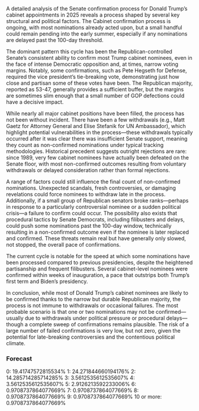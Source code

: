A detailed analysis of the Senate confirmation process for Donald Trump’s cabinet appointments in 2025 reveals a process shaped by several key structural and political factors. The Cabinet confirmation process is ongoing, with most nominations already acted upon, but a small handful could remain pending into the early summer, especially if any nominations are delayed past the 100-day threshold.

The dominant pattern this cycle has been the Republican-controlled Senate’s consistent ability to confirm most Trump cabinet nominees, even in the face of intense Democratic opposition and, at times, narrow voting margins. Notably, some confirmations, such as Pete Hegseth for Defense, required the vice president’s tie-breaking vote, demonstrating just how close and partisan some of these votes have been. The Republican majority, reported as 53-47, generally provides a sufficient buffer, but the margins are sometimes slim enough that a small number of GOP defections could have a decisive impact.

While nearly all major cabinet positions have been filled, the process has not been without incident. There have been a few withdrawals (e.g., Matt Gaetz for Attorney General and Elise Stefanik for UN Ambassador), which highlight potential vulnerabilities in the process—these withdrawals typically occurred after it was clear there was insufficient Senate support, meaning they count as non-confirmed nominations under typical tracking methodologies. Historical precedent suggests outright rejections are rare: since 1989, very few cabinet nominees have actually been defeated on the Senate floor, with most non-confirmed outcomes resulting from voluntary withdrawals or delayed consideration rather than formal rejections.

A range of factors could still influence the final count of non-confirmed nominations. Unexpected scandals, fresh controversies, or damaging revelations could force nominees to withdraw late in the process. Additionally, if a small group of Republican senators broke ranks—perhaps in response to a particularly controversial nominee or a sudden political crisis—a failure to confirm could occur. The possibility also exists that procedural tactics by Senate Democrats, including filibusters and delays, could push some nominations past the 100-day window, technically resulting in a non-confirmed outcome even if the nominee is later replaced and confirmed. These threats remain real but have generally only slowed, not stopped, the overall pace of confirmations.

The current cycle is notable for the speed at which some nominations have been processed compared to previous presidencies, despite the heightened partisanship and frequent filibusters. Several cabinet-level nominees were confirmed within weeks of inauguration, a pace that outstrips both Trump’s first term and Biden’s presidency.

In conclusion, while most of Donald Trump’s cabinet nominees are likely to be confirmed thanks to the narrow but durable Republican majority, the process is not immune to withdrawals or occasional failures. The most probable scenario is that one or two nominations may not be confirmed—usually due to withdrawals under political pressure or procedural delays—though a complete sweep of confirmations remains plausible. The risk of a large number of failed confirmations is very low, but not zero, given the potential for late-breaking controversies and the contentious political climate.

### Forecast

0: 19.41747572815534%
1: 24.271844660194176%
2: 14.285714285714285%
3: 3.5612535612535607%
4: 3.5612535612535607%
5: 2.9126213592233006%
6: 0.9708737864077669%
7: 0.9708737864077669%
8: 0.9708737864077669%
9: 0.9708737864077669%
10 or more: 0.9708737864077669%